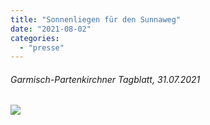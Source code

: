 ```yaml
---
title: "Sonnenliegen für den Sunnaweg"
date: "2021-08-02"
categories: 
  - "presse"
---
```


###### Garmisch-Partenkirchner Tagblatt, 31.07.2021

[![](images/TAgblatt-31-07-21Sonnenliegen-für-den-Sunnaweg-1024x821.jpg)](https://volksschule-partenkirchen.de/wp-content/uploads/TAgblatt-31-07-21Sonnenliegen-für-den-Sunnaweg.pdf)
